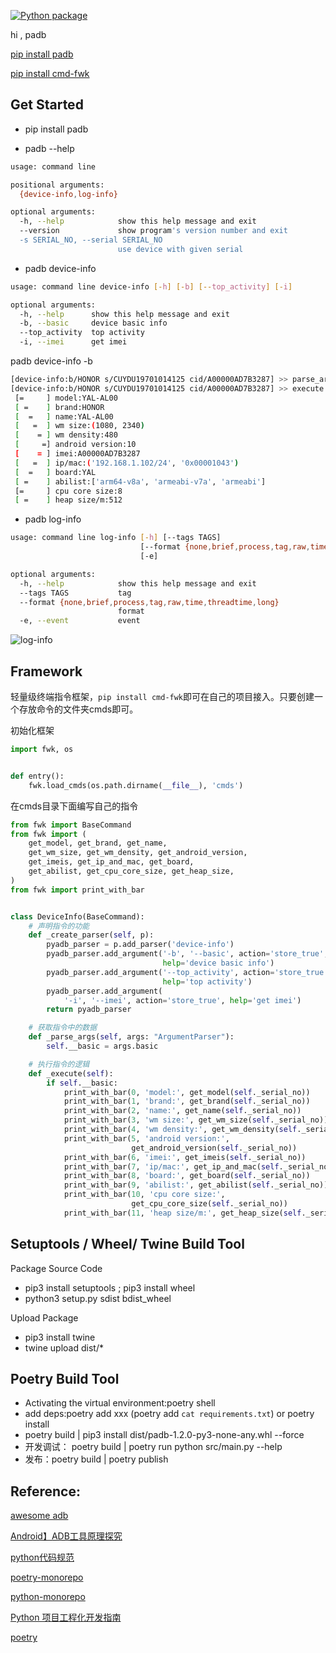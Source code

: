 [![Python package](https://github.com/electrolyteJ/padb/actions/workflows/python-package.yml/badge.svg)](https://github.com/electrolyteJ/padb/actions/workflows/python-package.yml)

hi , padb

[pip install padb](https://pypi.org/project/padb/#description)

[pip install cmd-fwk](https://pypi.org/project/cmd-fwk/#description)

## Get Started

- pip install padb

- padb --help

```bash
usage: command line

positional arguments:
  {device-info,log-info}

optional arguments:
  -h, --help            show this help message and exit
  --version             show program's version number and exit
  -s SERIAL_NO, --serial SERIAL_NO
                        use device with given serial

```

- padb device-info

```bash
usage: command line device-info [-h] [-b] [--top_activity] [-i]

optional arguments:
  -h, --help      show this help message and exit
  -b, --basic     device basic info
  --top_activity  top activity
  -i, --imei      get imei
```

padb device-info -b

```bash
[device-info:b/HONOR s/CUYDU19701014125 cid/A00000AD7B3287] >> parse_args Namespace(basic=True, func=<bound method BaseCommand.__execute of <padb.cmd.device_info.DeviceInfo object at 0x102d06f28>>, imei=False, serial_no='', top_activity=False)
[device-info:b/HONOR s/CUYDU19701014125 cid/A00000AD7B3287] >> execute
 [=     ] model:YAL-AL00
 [ =    ] brand:HONOR
 [  =   ] name:YAL-AL00
 [   =  ] wm size:(1080, 2340)
 [    = ] wm density:480
 [     =] android version:10
 [    = ] imei:A00000AD7B3287
 [   =  ] ip/mac:('192.168.1.102/24', '0x00001043')
 [  =   ] board:YAL
 [ =    ] abilist:['arm64-v8a', 'armeabi-v7a', 'armeabi']
 [=     ] cpu core size:8
 [ =    ] heap size/m:512

```

- padb log-info

```bash
usage: command line log-info [-h] [--tags TAGS]
                             [--format {none,brief,process,tag,raw,time,threadtime,long}]
                             [-e]

optional arguments:
  -h, --help            show this help message and exit
  --tags TAGS           tag
  --format {none,brief,process,tag,raw,time,threadtime,long}
                        format
  -e, --event           event
```

![log-info](/art/log-info.png)

## Framework

轻量级终端指令框架，`pip install cmd-fwk`即可在自己的项目接入。只要创建一个存放命令的文件夹cmds即可。

初始化框架

```python
import fwk, os


def entry():
    fwk.load_cmds(os.path.dirname(__file__), 'cmds')
```

在cmds目录下面编写自己的指令

```python
from fwk import BaseCommand
from fwk import (
    get_model, get_brand, get_name,
    get_wm_size, get_wm_density, get_android_version,
    get_imeis, get_ip_and_mac, get_board,
    get_abilist, get_cpu_core_size, get_heap_size,
)
from fwk import print_with_bar


class DeviceInfo(BaseCommand):
    # 声明指令的功能
    def _create_parser(self, p):
        pyadb_parser = p.add_parser('device-info')
        pyadb_parser.add_argument('-b', '--basic', action='store_true',
                                  help='device basic info')
        pyadb_parser.add_argument('--top_activity', action='store_true',
                                  help='top activity')
        pyadb_parser.add_argument(
            '-i', '--imei', action='store_true', help='get imei')
        return pyadb_parser

    # 获取指令中的数据
    def _parse_args(self, args: "ArgumentParser"):
        self.__basic = args.basic

    # 执行指令的逻辑
    def _execute(self):
        if self.__basic:
            print_with_bar(0, 'model:', get_model(self._serial_no))
            print_with_bar(1, 'brand:', get_brand(self._serial_no))
            print_with_bar(2, 'name:', get_name(self._serial_no))
            print_with_bar(3, 'wm size:', get_wm_size(self._serial_no))
            print_with_bar(4, 'wm density:', get_wm_density(self._serial_no))
            print_with_bar(5, 'android version:',
                           get_android_version(self._serial_no))
            print_with_bar(6, 'imei:', get_imeis(self._serial_no))
            print_with_bar(7, 'ip/mac:', get_ip_and_mac(self._serial_no))
            print_with_bar(8, 'board:', get_board(self._serial_no))
            print_with_bar(9, 'abilist:', get_abilist(self._serial_no))
            print_with_bar(10, 'cpu core size:',
                           get_cpu_core_size(self._serial_no))
            print_with_bar(11, 'heap size/m:', get_heap_size(self._serial_no))

```

## Setuptools / Wheel/ Twine Build Tool

Package Source Code

- pip3 install setuptools ; pip3 install wheel
- python3 setup.py sdist bdist_wheel

Upload Package

- pip3 install twine
- twine upload dist/*

## Poetry Build Tool

- Activating the virtual environment:poetry shell
- add deps:poetry add xxx (poetry add `cat requirements.txt`) or poetry install
- poetry build | pip3 install dist/padb-1.2.0-py3-none-any.whl --force
- 开发调试：  poetry build | poetry run python src/main.py --help
- 发布：poetry build  | poetry publish

## Reference:

[awesome adb](http://adbcommand.com/awesome-adb/cn)

[Android】ADB工具原理探究](https://itimetraveler.github.io/2019/06/07/Android%20ADB%E5%8E%9F%E7%90%86%E6%8E%A2%E7%A9%B6/#ADB%E7%AE%80%E4%BB%8B)

[python代码规范](https://zh-google-styleguide.readthedocs.io/en/latest/google-python-styleguide/python_style_rules/)

[poetry-monorepo](https://gitlab.com/gerbenoostra/poetry-monorepo/-/tree/main/)

[python-monorepo](https://github.com/ya-mori/python-monorepo)

[Python 项目工程化开发指南](https://pyloong.github.io/pythonic-project-guidelines/practices/web/#23)

[poetry](https://python-poetry.org/docs/repositories/)
